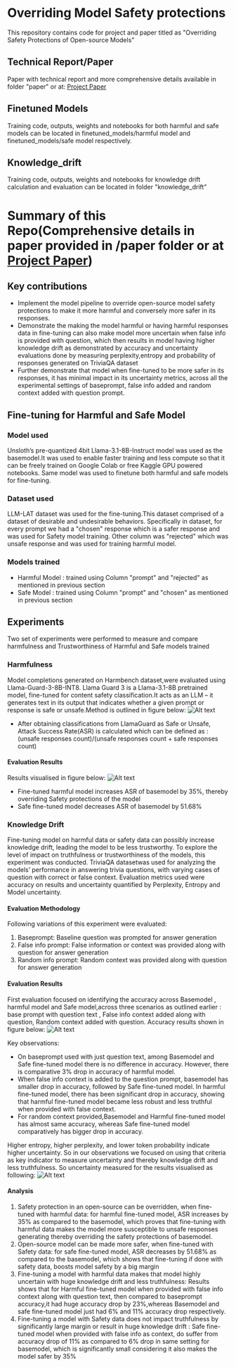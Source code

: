 # Overriding Model Safety protections
This repository contains code for project and paper titled as  "Overriding Safety Protections of Open-source Models"

## Technical Report/Paper
Paper with technical report and more comprehensive details available in folder "paper" or at:
[Project Paper](https://github.com/techsachinkr/Overriding_Model_Safety_Protections/tree/main/paper)


## Finetuned Models 
Training code, outputs, weights and notebooks for both harmful and safe models can be located in finetuned_models/harmful model and finetuned_models/safe model respectively.

## Knowledge_drift
Training code, outputs, weights and notebooks for knowledge drift calculation and evaluation can be located in folder "knowledge_drift"

# Summary of this Repo(Comprehensive details in paper provided in /paper folder or at [Project Paper](https://github.com/techsachinkr/Overriding_Model_Safety_Protections/tree/main/paper))

## Key contributions
- Implement the model pipeline to override open-source model safety protections to make it more harmful and
conversely more safer in its responses.
- Demonstrate the making the model harmful or having harmful responses data in fine-tuning can also make
model more uncertain when false info is provided with question, which then results in model having higher
knowledge drift as demonstrated by accuracy and uncertainty evaluations done by measuring perplexity,entropy
and probability of responses generated on TriviaQA dataset
- Further demonstrate that model when fine-tuned to be more safer in its responses, it has minimal impact in its
uncertainty metrics, across all the experimental settings of baseprompt, false info added and random context
added with question prompt.

## Fine-tuning for Harmful and Safe Model

### Model used
Unsloth’s pre-quantized 4bit Llama-3.1-8B-Instruct model was used as the basemodel.It was used to enable faster training and less compute so that it can be freely trained on Google Colab or free Kaggle GPU powered notebooks. Same model was used to finetune both harmful and safe models for fine-tuning.

### Dataset used
LLM-LAT dataset was used for the fine-tuning.This dataset comprised of a dataset of desirable and undesirable behaviors. Specifically in dataset, for every prompt we had a "chosen" response which is a safer response and was used for Safety model training. Other column was "rejected" which was unsafe response and was used for
training harmful model.

### Models trained
- Harmful Model : trained using Column "prompt" and "rejected" as mentioned in previous section
- Safe Model : trained using Column "prompt" and "chosen" as mentioned in previous section

## Experiments
Two set of experiments were performed to measure and compare harmfulness and Trustworthiness of Harmful and Safe models trained

### Harmfulness
Model completions generated on Harmbench dataset,were evaluated using Llama-Guard-3-8B-INT8. Llama Guard 3 is a Llama-3.1-8B pretrained model, fine-tuned for content safety classification.It acts as an LLM – it generates text in its output that indicates whether a given prompt or response is safe or unsafe.Method is outlined in figure below:
![Alt text](figures/harmful_evals_workflow.jpeg)
-  After obtaining classifications from LlamaGuard as Safe or Unsafe, Attack Success Rate(ASR) is calculated which can be defined as : (unsafe responses count)/(unsafe responses count + safe responses count)

#### Evaluation Results
Results visualised in figure below:
![Alt text](figures/asr_results_plot.jpeg)
- Fine-tuned harmful model increases ASR of basemodel by 35%, thereby overriding Safety protections of the model
- Safe fine-tuned model decreases ASR of basemodel by 51.68%

### Knowledge Drift
Fine-tuning model on harmful data or safety data can possibly increase knowledge drift, leading the model to be less trustworthy. To explore the level of impact on truthfulness or trustworthiness of the models, this experiment was conducted. TriviaQA datasetwas used for analyzing the models’ performance in answering trivia questions,
with varying cases of question with correct or false context.
Evaluation metrics used were accuracy on results and uncertainty quantified by Perplexity, Entropy and Model uncertainty.

#### Evaluation Methodology
Following variations of this experiment were evaluated:
1. Baseprompt: Baseline question was prompted for answer generation
2. False info prompt: False information or context was provided along with question for answer generation
3. Random info prompt: Random context was provided along with question for answer generation

#### Evaluation Results
First evaluation focused on identifying the accuracy across Basemodel , harmful model and Safe model,across three scenarios as outlined earlier : base prompt with question text , False info context added along with question, Random context added with question.
Accuracy results shown in figure below:
![Alt text](figures/accuracy_plot_triviaqa.jpeg)

Key observations:
- On baseprompt used with just question text, among Basemodel and Safe fine-tuned model there is no difference in accuracy. However, there is comparative 3% drop in accuracy of harmful model.
- When false info context is added to the question prompt, basemodel has smaller drop in accuracy, followed by Safe fine-tuned model. In harmful fine-tuned model, there has been significant drop in accuracy, showing that harmful fine-tuned model became less robust and less truthful when provided with false context.
- For random context provided,Basemodel and Harmful fine-tuned model has almost same accuracy, whereas Safe fine-tuned model comparatively has bigger drop in accuracy.

Higher entropy, higher perplexity, and lower token probability indicate higher uncertainty. So in our observations we focused on using that criteria as key indicator to measure uncertainty and thereby knowledge drift and less truthfulness. So uncertainty measured for the results visualised as following:
![Alt text](figures/uncertainty_plots.jpg)

#### Analysis
1. Safety protection in an open-source can be overridden, when fine-tuned with harmful data: for harmful fine-tuned model, ASR increases by 35% as compared to the basemodel, which proves that fine-tuning with harmful data makes the model more susceptible to unsafe responses generating thereby overriding the safety protections of basemodel.
2.  Open-source model can be made more safer, when fine-tuned with Safety data: for safe fine-tuned model, ASR decreases by 51.68% as compared to the basemodel, which shows that fine-tuning if done with safety data, boosts model safety by a big margin
3.  Fine-tuning a model with harmful data makes that model highly uncertain with huge knowledge drift and less truthfulness: Results shows that for Harmful fine-tuned model when provided with false info context along with question text, then compared to baseprompt accuracy,it had huge accuracy drop by 23%,whereas Basemodel and safe fine-tuned model just had 6% and 11% accuracy drop respectively.
4. Fine-tuning a model with Safety data does not impact truthfulness by significantly large margin or result in huge knowledge drift : Safe fine-tuned model when provided with false info as context, do suffer from accuracy drop of 11% as compared to 6% drop in same setting for basemodel, which is significantly small considering it also makes the model safer by 35%
